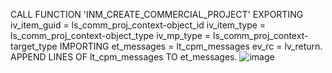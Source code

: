  CALL FUNCTION 'INM_CREATE_COMMERCIAL_PROJECT'
      EXPORTING
        iv_item_guid       = ls_comm_proj_context-object_id
        iv_item_type       = ls_comm_proj_context-object_type
        iv_mp_type         = ls_comm_proj_context-target_type
      IMPORTING
        et_messages        = lt_cpm_messages
        ev_rc              = lv_return.
    APPEND LINES OF lt_cpm_messages TO et_messages.
    ![image](https://github.com/user-attachments/assets/9f9255e8-c768-4fec-9761-0b6255b3b827)
